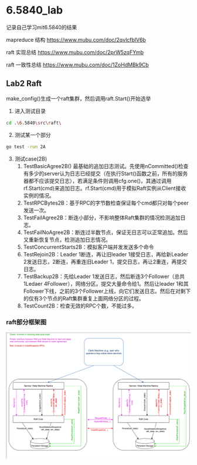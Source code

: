 # 6.5840_lab

记录自己学习mit6.5840的结果

mapreduce 结构 https://www.mubu.com/doc/2qvlcfblV6b

raft 实现总结 https://www.mubu.com/doc/2prW5zqFYmb

raft 一致性总结 https://www.mubu.com/doc/1ZoHdMBk9Cb


## Lab2 Raft
make_config()生成一个raft集群，然后调用raft.Start()开始选举
1. 进入测试目录
```bash
cd .\6.5840\src\raft\
```
2. 测试某一个部分
```bash
go test -run 2A
```
3. 测试case(2B)
   1. TestBasicAgree2B()
      最基础的追加日志测试。先使用nCommitted()检查有多少的server认为日志已经提交（在执行Start()函数之前，所有的服务器都不应该提交日志），若满足条件则调用cfg.one()，其通过调用rf.Start(cmd)来追加日志。rf.Start(cmd)用于模拟Raft实例从Client接收实例的情况。
   2. TestRPCBytes2B：基于RPC的字节数检查保证每个cmd都只对每个peer发送一次。
   3. TestFailAgree2B：断连小部分，不影响整体Raft集群的情况检测追加日志。
   4. TestFailNoAgree2B：断连过半数节点，保证无日志可以正常追加。然后又重新恢复节点，检测追加日志情况。
   5. TestConcurrentStarts2B：模拟客户端并发发送多个命令
   6. TestRejoin2B：Leader 1断连，再让旧leader 1接受日志，再给新Leader 2发送日志，2断连，再重连旧Leader 1，提交日志，再让2重连，再提交日志。
   7. TestBackup2B：先给Leader 1发送日志，然后断连3个Follower（总共1Ledaer 4Follower），网络分区。提交大量命令给1。然后让leader 1和其Follower下线，之前的3个Follower上线，向它们发送日志。然后在对剩下的仅有3个节点的Raft集群重复上面网络分区的过程。
   8. TestCount2B：检查无效的RPC个数，不能过多。


### raft部分框架图
![img.png](img.png)